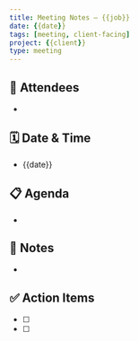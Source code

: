 ```yaml
---
title: Meeting Notes – {{job}}
date: {{date}}
tags: [meeting, client-facing]
project: {{client}}
type: meeting
---
```


## 👥 Attendees
- 

## 🗓 Date & Time
- {{date}}

## 📋 Agenda
- 

## 📝 Notes
- 

## ✅ Action Items
- [ ] 
- [ ] 
